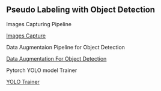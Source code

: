 ## Pseudo Labeling with Object Detection

Images Capturing Pipeline

[Images Capture](https://github.com/LahiRumesh/SSL_Vision_Pipeline/tree/main/image_capture)

Data Augmentaion Pipeline for Object Detection 

[Data Augmentation For Object Detection](https://github.com/LahiRumesh/Object-Detection_Data-Augmentation)

Pytorch YOLO model Trainer 

[YOLO Trainer](https://github.com/LahiRumesh/SSL_Vision_Pipeline/tree/main/yolo_train)